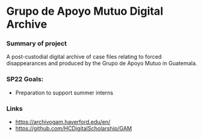 # Grupo de Apoyo Mutuo Digital Archive

### Summary of project
A post-custodial digital archive of case files relating to forced disappearances and produced by the Grupo de Apoyo Mutuo in Guatemala. 

### SP22 Goals: 
* Preparation to support summer interns 

### Links
- https://archivogam.haverford.edu/en/
- https://github.com/HCDigitalScholarship/GAM

